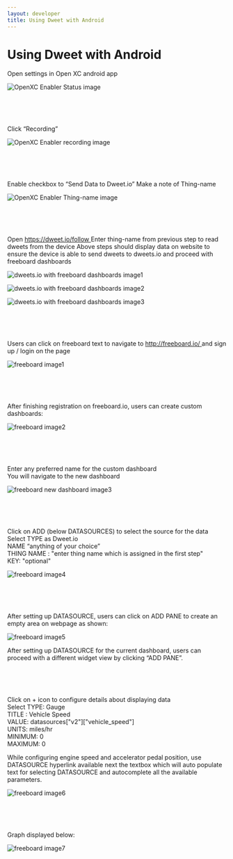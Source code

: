 ```yaml
---
layout: developer
title: Using Dweet with Android
---
```


 <div class="page-header">
    <h1> Using Dweet with Android</h1>
</div>

<p>Open settings in Open XC android app</p>

![OpenXC Enabler Status image](/images/dweet-instructions-image1.png)

<br>
<br>
<br>

<p>Click “Recording”</p>

![OpenXC Enabler recording image](/images/dweet-instructions-image2.png)

<br>
<br>
<br>

<p>
Enable checkbox to “Send Data to Dweet.io”
Make a note of Thing-name
</p>

![OpenXC Enabler Thing-name image](/images/dweet-instructions-image3.png)

<br>
<br>
<br>

<p>
Open <a href="http://dweet.io/follow"> https://dweet.io/follow </a>
Enter thing-name from previous step to read dweets from the device
Above steps should display data on website to ensure the device is able to send dweets to dweets.io and proceed with freeboard dashboards
</p>

![dweets.io with freeboard dashboards image1](/images/dweet-instructions-image4.png) 

![dweets.io with freeboard dashboards image2](/images/dweet-instructions-image5.png)

![dweets.io with freeboard dashboards image3](/images/dweet-instructions-image6.png)

<br>
<br>
<br>

<p>Users can click on freeboard text to navigate to <a href="http://freeboard.io/"> http://freeboard.io/ </a> and sign up / login on the page</p>

![freeboard image1](/images/dweet-instructions-image7.png)

<br>
<br>
<br>

<p>After finishing registration on freeboard.io, users can create custom dashboards:</p>

![freeboard image2](/images/dweet-instructions-image8.png)

<br>
<br>
<br>

<p>
Enter any preferred name for the custom dashboard
<br>
You will navigate to the new dashboard
</p>

![freeboard new dashboard image3](/images/dweet-instructions-image9.png)

<br>
<br>
<br>

<p>
Click on ADD (below DATASOURCES) to select the source for the data 
<br>
Select TYPE as Dweet.io
<br>
NAME “anything of your choice”
<br>
THING NAME : "enter thing name which is assigned in the first step"
<br>
KEY: "optional"
</p>

![freeboard image4](/images/dweet-instructions-image10.png)

<br>
<br>
<br>

<p>After setting up DATASOURCE, users can click on ADD PANE to create an empty area on webpage as shown:</p>

![freeboard image5](/images/dweet-instructions-image11.png)

<p>After setting up DATASOURCE for the current dashboard, users can proceed with a different widget view by clicking “ADD PANE”.</p>

<br>
<br>
<br>

<p>
Click on + icon to configure details about displaying data
<br>
Select TYPE: Gauge
<br>
TITLE : Vehicle Speed
<br>
VALUE: datasources["v2"]["vehicle_speed"]
<br> 
UNITS: miles/hr
<br>
MINIMUM: 0
<br>
MAXIMUM: 0
</p>

<p>While configuring engine speed and accelerator pedal position, use DATASOURCE hyperlink available next the textbox which will auto populate text for selecting DATASOURCE and autocomplete all the available parameters.</P>

![freeboard image6](/images/dweet-instructions-image12.png)

<br>
<br>
<br>

<p>Graph displayed below: </p>

![freeboard image7](/images/dweet-instructions-image13.png)